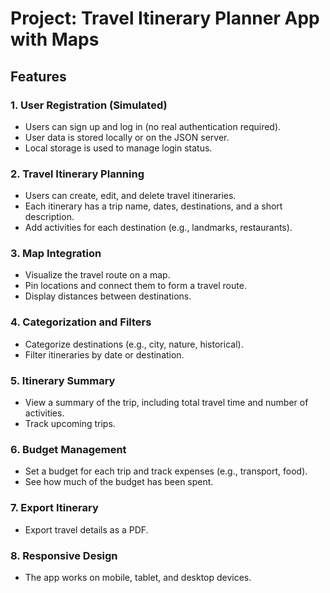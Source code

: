 # Project: Travel Itinerary Planner App with Maps

## Features

### 1. User Registration (Simulated)

- Users can sign up and log in (no real authentication required).
- User data is stored locally or on the JSON server.
- Local storage is used to manage login status.

### 2. Travel Itinerary Planning

- Users can create, edit, and delete travel itineraries.
- Each itinerary has a trip name, dates, destinations, and a short description.
- Add activities for each destination (e.g., landmarks, restaurants).

### 3. Map Integration

- Visualize the travel route on a map.
- Pin locations and connect them to form a travel route.
- Display distances between destinations.

### 4. Categorization and Filters

- Categorize destinations (e.g., city, nature, historical).
- Filter itineraries by date or destination.

### 5. Itinerary Summary

- View a summary of the trip, including total travel time and number of activities.
- Track upcoming trips.

### 6. Budget Management

- Set a budget for each trip and track expenses (e.g., transport, food).
- See how much of the budget has been spent.

### 7. Export Itinerary

- Export travel details as a PDF.

### 8. Responsive Design

- The app works on mobile, tablet, and desktop devices.
